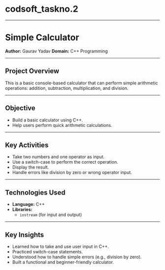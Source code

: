 # codsoft_taskno.2
---
# Simple Calculator

**Author:** Gaurav Yadav
**Domain:** C++ Programming  

---

## Project Overview

This is a basic console-based calculator that can perform simple arithmetic operations: addition, subtraction, multiplication, and division.

---

## Objective

- Build a basic calculator using C++.
- Help users perform quick arithmetic calculations.

---

## Key Activities

- Take two numbers and one operator as input.
- Use a switch-case to perform the correct operation.
- Display the result.
- Handle errors like division by zero or wrong operator input.

---

## Technologies Used

- **Language:** C++  
- **Libraries:**  
  - `iostream` (for input and output)

---

## Key Insights

- Learned how to take and use user input in C++.  
- Practiced switch-case statements.  
- Understood how to handle simple errors (e.g., division by zero).  
- Built a functional and beginner-friendly calculator.
